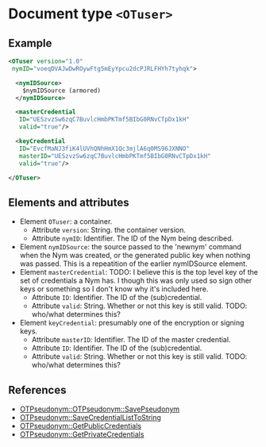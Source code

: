 # Document type `<OTuser>`

## Example
```xml
<OTuser version="1.0"
 nymID="voeqDVAJwDwROywFtg5mEyYpcu2dcPJRLFHYh7tyhqk">

  <nymIDSource>
    $nymIDSource (armored)
  </nymIDSource>

  <masterCredential
   ID="UESzvzSw6zqC7BuvlcHmbPKTmf5BIbG0RNvCTpDx1kH"
   valid="true"/>

  <keyCredential
   ID="EvcfMaNJ3fiK4lUVhQNhHmX1Qc3mjlA6q0MS96JXNNO"
   masterID="UESzvzSw6zqC7BuvlcHmbPKTmf5BIbG0RNvCTpDx1kH"
   valid="true"/>

</OTuser>
```

## Elements and attributes
* Element `OTuser`: a container.
  * Attribute `version`: String. the container version.
  * Attribute `nymID`: Identifier. The ID of the Nym being described.
* Element `nymIDSource`: the source passed to the 'newnym' command when the Nym
  was created, or the generated public key when nothing was passed. This is a
  repeatition of the earlier nymIDSource element.
* Element `masterCredential`: TODO: I believe this is the top level key of the
  set of credentials a Nym has. I though this was only used so sign other keys
  or something so I don't know why it's included here.
  * Attribute `ID`: Identifier. The ID of the (sub)credential.
  * Attribute `valid`: String. Whether or not this key is still valid. TODO: who/what
    determines this?
* Element `keyCredential`: presumably one of the encryption or signing keys.
  * Attribute `masterID`: Identifier. The ID of the master credential.
  * Attribute `ID`: Identifier. The ID of the (sub)credential.
  * Attribute `valid`: String. Whether or not this key is still valid. TODO: who/what
    determines this?

## References
* [OTPseudonym::OTPseudonym::SavePseudonym](https://github.com/Open-Transactions/opentxs/blob/0de3b72/src/core/OTPseudonym.cpp#L4273)
* [OTPseudonym::SaveCredentialListToString](https://github.com/Open-Transactions/opentxs/blob/0de3b72/src/core/OTPseudonym.cpp#L4098)
* [OTPseudonym::GetPublicCredentials](https://github.com/Open-Transactions/opentxs/blob/0de3b72/src/core/OTPseudonym.cpp#L4023)
* [OTPseudonym::GetPrivateCredentials](https://github.com/Open-Transactions/opentxs/blob/0de3b72/src/core/OTPseudonym.cpp#L4055)
